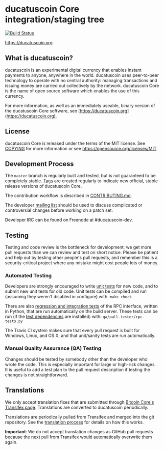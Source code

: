 ducatuscoin Core integration/staging tree
=====================================

[![Build Status](https://travis-ci.org/ducatuscoin-project/ducatuscoin.svg?branch=master)](https://travis-ci.org/ducatuscoin-project/ducatuscoin)

https://ducatuscoin.org

What is ducatuscoin?
----------------

ducatuscoin is an experimental digital currency that enables instant payments to
anyone, anywhere in the world. ducatuscoin uses peer-to-peer technology to operate
with no central authority: managing transactions and issuing money are carried
out collectively by the network. ducatuscoin Core is the name of open source
software which enables the use of this currency.

For more information, as well as an immediately useable, binary version of
the ducatuscoin Core software, see [https://ducatuscoin.org](https://ducatuscoin.org).

License
-------

ducatuscoin Core is released under the terms of the MIT license. See [COPYING](COPYING) for more
information or see https://opensource.org/licenses/MIT.

Development Process
-------------------

The `master` branch is regularly built and tested, but is not guaranteed to be
completely stable. [Tags](https://github.com/ducatuscoin-project/ducatuscoin/tags) are created
regularly to indicate new official, stable release versions of ducatuscoin Core.

The contribution workflow is described in [CONTRIBUTING.md](CONTRIBUTING.md).

The developer [mailing list](https://groups.google.com/forum/#!forum/ducatuscoin-dev)
should be used to discuss complicated or controversial changes before working
on a patch set.

Developer IRC can be found on Freenode at #ducatuscoin-dev.

Testing
-------

Testing and code review is the bottleneck for development; we get more pull
requests than we can review and test on short notice. Please be patient and help out by testing
other people's pull requests, and remember this is a security-critical project where any mistake might cost people
lots of money.

### Automated Testing

Developers are strongly encouraged to write [unit tests](/doc/unit-tests.md) for new code, and to
submit new unit tests for old code. Unit tests can be compiled and run
(assuming they weren't disabled in configure) with: `make check`

There are also [regression and integration tests](/qa) of the RPC interface, written
in Python, that are run automatically on the build server.
These tests can be run (if the [test dependencies](/qa) are installed) with: `qa/pull-tester/rpc-tests.py`

The Travis CI system makes sure that every pull request is built for Windows, Linux, and OS X, and that unit/sanity tests are run automatically.

### Manual Quality Assurance (QA) Testing

Changes should be tested by somebody other than the developer who wrote the
code. This is especially important for large or high-risk changes. It is useful
to add a test plan to the pull request description if testing the changes is
not straightforward.

Translations
------------

We only accept translation fixes that are submitted through [Bitcoin Core's Transifex page](https://www.transifex.com/projects/p/bitcoin/).
Translations are converted to ducatuscoin periodically.

Translations are periodically pulled from Transifex and merged into the git repository. See the
[translation process](doc/translation_process.md) for details on how this works.

**Important**: We do not accept translation changes as GitHub pull requests because the next
pull from Transifex would automatically overwrite them again.
